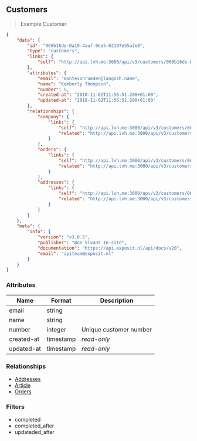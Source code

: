 ## Customers


> Example Customer

```json
{
    "data": {
        "id": "060b16de-0a19-4aaf-9be5-62197e55a2e8",
        "type": "customers",
        "links": {
            "self": "http://api.lvh.me:3000/api/v3/customers/060b16de-0a19-4aaf-9be5-62197e55a2e8"
        },
        "attributes": {
            "email": "montevonrueden@langosh.name",
            "name": "Kemberly Thompson",
            "number": 8,
            "created-at": "2018-11-02T11:56:51.200+01:00",
            "updated-at": "2018-11-02T11:56:51.200+01:00"
        },
        "relationships": {
            "company": {
                "links": {
                    "self": "http://api.lvh.me:3000/api/v3/customers/060b16de-0a19-4aaf-9be5-62197e55a2e8/relationships/company",
                    "related": "http://api.lvh.me:3000/api/v3/customers/060b16de-0a19-4aaf-9be5-62197e55a2e8/company"
                }
            },
            "orders": {
                "links": {
                    "self": "http://api.lvh.me:3000/api/v3/customers/060b16de-0a19-4aaf-9be5-62197e55a2e8/relationships/orders",
                    "related": "http://api.lvh.me:3000/api/v3/customers/060b16de-0a19-4aaf-9be5-62197e55a2e8/orders"
                }
            },
            "addresses": {
                "links": {
                    "self": "http://api.lvh.me:3000/api/v3/customers/060b16de-0a19-4aaf-9be5-62197e55a2e8/relationships/addresses",
                    "related": "http://api.lvh.me:3000/api/v3/customers/060b16de-0a19-4aaf-9be5-62197e55a2e8/addresses"
                }
            }
        }
    },
    "meta": {
        "info": {
            "version": "v3.0.5",
            "publisher": "Bon Vivant In-site",
            "documentation": "https://api.exposit.nl/api/docs/v20",
            "email": "apiteam@exposit.nl"
        }
    }
}

```

### Attributes

| Name                        | Format    |  Description        |
| --------------------------- | --------- | ------------------- |
| email                       | string    |
| name                        | string    |
| number                      | integer   | Unique customer number
| created-at                  | timestamp | *read-only*
| updated-at                  | timestamp | *read-only*



### Relationships

* [Addresses](#adresses)
* [Article](#articles)
* [Orders](#orders)


### Filters

 * completed
 * completed_after
 * updateded_after
